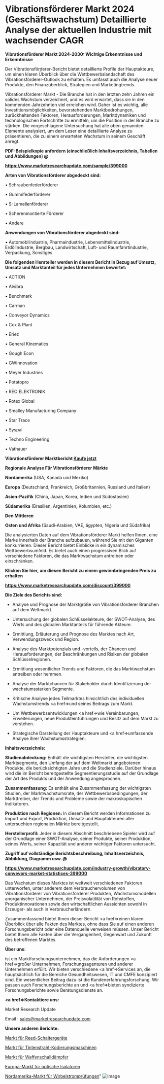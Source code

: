 # Vibrationsförderer Markt 2024 (Geschäftswachstum) Detaillierte Analyse der aktuellen Industrie mit wachsender CAGR

<strong>Vibrationsförderer Markt 2024-2030: Wichtige Erkenntnisse und Erkenntnisse</strong>

Der Vibrationsförderer-Bericht bietet detaillierte Profile der Hauptakteure, um einen klaren Überblick über die Wettbewerbslandschaft des Vibrationsförderer-Outlook zu erhalten. Es umfasst auch die Analyse neuer Produkte, den Finanzüberblick, Strategien und Marketingtrends.

Vibrationsförderer Markt - Die Branche hat in den letzten zehn Jahren ein solides Wachstum verzeichnet, und es wird erwartet, dass sie in den kommenden Jahrzehnten viel erreichen wird. Daher ist es wichtig, alle Investitionsmöglichkeiten, bevorstehenden Marktbedrohungen, zurückhaltenden Faktoren, Herausforderungen, Marktdynamiken und technologischen Fortschritte zu ermitteln, um die Position in der Branche zu stärken. Die vorgeschlagene Untersuchung hat alle oben genannten Elemente analysiert, um dem Leser eine detaillierte Analyse zu präsentieren, die zu einem erwarteten Wachstum in seinem Geschäft anregt.



<strong><b>PDF-Beispielkopie anfordern (einschließlich Inhaltsverzeichnis, Tabellen und Abbildungen) @ </b></strong>

<strong><a href=https://www.marketresearchupdate.com/sample/399000>

<strong>https://www.marketresearchupdate.com/sample/399000</u></a></strong></strong>



<strong>Arten von Vibrationsförderer abgedeckt sind:</strong>

• Schraubenfederförderer

• Gummifederförderer

• S-Lamellenförderer

• Scherenmontierte Förderer

• Andere



<strong>Anwendungen von Vibrationsförderer abgedeckt sind:</strong>

• Automobilindustrie, Pharmaindustrie, Lebensmittelindustrie, Erdölindustrie, Bergbau, Landwirtschaft, Luft- und Raumfahrtindustrie, Verpackung, Sonstiges



<strong>Die folgenden Hersteller werden in diesem Bericht in Bezug auf Umsatz, Umsatz und Marktanteil für jedes Unternehmen bewertet:</strong>

• ACTION

• Alvibra

• Benchmark

• Carman

• Conveyor Dynamics

• Cox & Plant

• Eriez

• General Kinematics

• Gough Econ

• GWInnovation

• Meyer Industries

• Potatopro

• REO ELEKTRONIK

• Rotex Global

• Smalley Manufacturing Company

• Star Trace

• Syspal

• Techno Engineering

• Vathauer



<strong>Vibrationsförderer Marktbericht <a href=https://www.marketresearchupdate.com/buynow/399000>Kaufe jetzt</a></strong>



<strong>Regionale Analyse Für Vibrationsförderer Märkte</strong>



<strong>Nordamerika</strong> (USA, Kanada und Mexiko)



<strong>Europa</strong> (Deutschland, Frankreich, Großbritannien, Russland und Italien)



<strong>Asien-Pazifik</strong> (China, Japan, Korea, Indien und Südostasien)



<strong>Südamerika</strong> (Brasilien, Argentinien, Kolumbien, etc.)



<strong>Den Mittleren</strong> 

<strong>Osten und Afrika</strong> (Saudi-Arabien, VAE, ägypten, Nigeria und Südafrika)

Die analysierten Daten auf dem Vibrationsförderer Markt helfen Ihnen, eine Marke innerhalb der Branche aufzubauen, während Sie mit den Giganten konkurrieren. Dieser Bericht bietet Einblicke in ein dynamisches Wettbewerbsumfeld. Es bietet auch einen progressiven Blick auf verschiedene Faktoren, die das Marktwachstum antreiben oder einschränken.



<strong>Klicken Sie hier, um diesen Bericht zu einem gewinnbringenden Preis zu erhalten
</strong>

<strong><a href=https://www.marketresearchupdate.com/discount/399000>https://www.marketresearchupdate.com/discount/399000</b></u></strong></a>



<strong>Die Ziele des Berichts sind:</strong>

- Analyse und Prognose der Marktgröße von Vibrationsförderer Branchen auf dem Weltmarkt.

- Untersuchung der globalen Schlüsselakteure, der SWOT-Analyse, des Werts und des globalen Marktanteils für führende Akteure.

- Ermittlung, Erläuterung und Prognose des Marktes nach Art, Verwendungszweck und Region.

- Analyse des Marktpotenzials und -vorteils, der Chancen und Herausforderungen, der Beschränkungen und Risiken der globalen Schlüsselregionen.

- Ermittlung wesentlicher Trends und Faktoren, die das Marktwachstum antreiben oder hemmen.

- Analyse der Marktchancen für Stakeholder durch Identifizierung der wachstumsstarken Segmente.

- Kritische Analyse jedes Teilmarktes hinsichtlich des individuellen Wachstumstrends <a href=>und</a> seines Beitrags zum Markt.

- Um Wettbewerbsentwicklungen <a href=>wie</a> Vereinbarungen, Erweiterungen, neue Produkteinführungen und Besitz auf dem Markt zu verstehen.

- Strategische Darstellung der Hauptakteure und <a href=>umfas</a>sende Analyse ihrer Wachstumsstrategien.



<strong>Inhaltsverzeichnis:</strong>



<strong>Studienabdeckung:</strong> Enthält die wichtigsten Hersteller, die wichtigsten Marktsegmente, den Umfang der auf dem Weltmarkt angebotenen Produkte, die berücksichtigten Jahre und die Studienziele. Darüber hinaus wird die im Bericht bereitgestellte Segmentierungsstudie auf der Grundlage der Art des Produkts und der Anwendung angesprochen.



<strong>Zusammenfassung:</strong> Es enthält eine Zusammenfassung der wichtigsten Studien, der Marktwachstumsrate, der Wettbewerbsbedingungen, der Markttreiber, der Trends und Probleme sowie der makroskopischen Indikatoren.



<strong>Produktion nach Regionen:</strong> In diesem Bericht werden Informationen zu Import und Export, Produktion, Umsatz und Hauptakteuren aller untersuchten regionalen Märkte bereitgestellt.



<strong>Herstellerprofil:</strong> Jeder in diesem Abschnitt beschriebene Spieler wird auf der Grundlage einer SWOT-Analyse, seiner Produkte, seiner Produktion, seines Werts, seiner Kapazität und anderer wichtiger Faktoren untersucht.



<strong><b>Zugriff auf vollständige Berichtsbeschreibung, Inhaltsverzeichnis, Abbildung, Diagramm usw. @ </b></strong>

<strong><a href=https://www.marketresearchupdate.com/industry-growth/vibratory-conveyors-market-statistices-399000>https://www.marketresearchupdate.com/industry-growth/vibratory-conveyors-market-statistices-399000</a></strong>

Das Wachstum dieses Marktes ist weltweit verschiedenen Faktoren unterworfen, unter anderem dem Verbrauchervolumen von Vibrationsförderer von Vibrationsförderer Produkten, Wachstumsmodellen anorganischer Unternehmen, der Preisvolatilität von Rohstoffen, Produktinnovationen sowie den wirtschaftlichen Aussichten sowohl in Erzeuger- als auch in Verbraucherländern.

Zusammenfassend bietet Ihnen dieser Bericht <a href=>einen</a> klaren Überblick über alle Fakten des Marktes, ohne dass Sie auf einen anderen Forschungsbericht oder eine Datenquelle verweisen müssen. Unser Bericht bietet Ihnen alle Fakten über die Vergangenheit, Gegenwart und Zukunft des betroffenen Marktes.



<strong>Über uns:</strong>

 ist ein Marktforschungsunternehmen, das die Anforderungen <a href=>großer</a> Unternehmen, Forschungsagenturen und anderer Unternehmen erfüllt. Wir bieten verschiedene <a href=>Services</a> an, die hauptsächlich für die Bereiche Gesundheitswesen, IT und CMFE konzipiert sind. Ein wesentlicher Beitrag dazu ist die Kundenerfahrungsforschung. Wir passen auch Forschungsberichte an und <a href=>bieten</a> syndizierte Forschungsberichte sowie Beratungsdienste an.



<strong><a href=>Kontaktiere uns:</a></strong>

Market Research Update

Email : sales@marketresearchupdate.com



<strong>Unsere anderen Berichte:</strong>

<a href=https://www.linkedin.com/pulse/reed-switch-device-market-expected-witness-high-demand>Markt für Reed-Schaltergeräte</a>

<a href=https://www.linkedin.com/pulse/inkjet-coding-machine-market-analysis-segment-region-growth>Markt für Tintenstrahl-Kodierungsmaschinen</a>

<a href=https://www.linkedin.com/pulse/gun-silencer-market-analysis-segment-region-growth>Markt für Waffenschalldämpfer</a>

<a href=https://www.linkedin.com/pulse/europe-optical-isolator-market-2023-new-comprehensive>Europa-Markt für optische Isolatoren</a>

<a href=https://www.linkedin.com/pulse/north-america-eddy-current-testing-market-2023-thriving>Nordamerika-Markt für Wirbelstromprüfungen</a>"
![image](https://github.com/RushikeshRI/news24analysis/assets/164026548/9f8111f6-dd9a-4548-a083-829926791fef)
